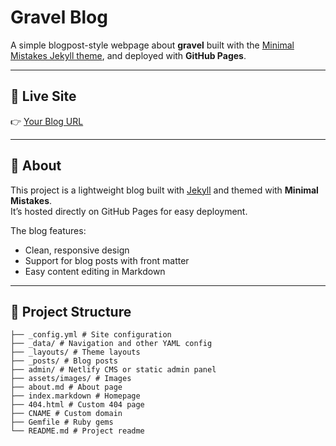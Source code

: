 # Gravel Blog

A simple blogpost-style webpage about **gravel** built with the [Minimal Mistakes Jekyll theme](https://mmistakes.github.io/minimal-mistakes/), and deployed with **GitHub Pages**.

---

## 🚀 Live Site
👉 [Your Blog URL](https://yourusername.github.io/gravel-blog)

---

## 📖 About
This project is a lightweight blog built with [Jekyll](https://jekyllrb.com/) and themed with **Minimal Mistakes**.  
It’s hosted directly on GitHub Pages for easy deployment.

The blog features:
- Clean, responsive design
- Support for blog posts with front matter
- Easy content editing in Markdown

---

## 📂 Project Structure
```plaintext
├── _config.yml # Site configuration
├── _data/ # Navigation and other YAML config
├── _layouts/ # Theme layouts
├── _posts/ # Blog posts
├── admin/ # Netlify CMS or static admin panel
├── assets/images/ # Images
├── about.md # About page
├── index.markdown # Homepage
├── 404.html # Custom 404 page
├── CNAME # Custom domain
├── Gemfile # Ruby gems
└── README.md # Project readme
